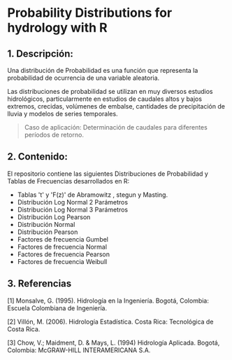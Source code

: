 # Probability Distributions for hydrology with R

## 1. Descripción:

Una distribución de Probabilidad es una función que representa la probabilidad de ocurrencia de una variable aleatoria.

Las distribuciones de probabilidad se utilizan en muy diversos estudios hidrológicos, particularmente en estudios de caudales altos y bajos extremos, crecidas, volúmenes de embalse, cantidades de precipitación de lluvia y modelos de series temporales.

> Caso de aplicación: Determinación de caudales para diferentes períodos de retorno.

## 2. Contenido:

El repositorio contiene las siguientes Distribuciones de Probabilidad y Tablas de Frecuencias desarrollados en R:

- Tablas 't' y 'F(z)' de Abramowitz , stegun y Masting.
- Distribución Log Normal 2 Parámetros
- Distribución Log Normal 3 Parámetros
- Distribución Log Pearson
- Distribución Normal
- Distribución Pearson
- Factores de frecuencia Gumbel
- Factores de frecuencia Normal
- Factores de frecuencia Pearson
- Factores de frecuencia Weibull

## 3. Referencias 

[1] Monsalve, G. (1995). Hidrología en la Ingeniería. Bogotá, Colombia: Escuela
Colombiana de Ingeniería.

[2] Villón, M. (2006). Hidrología Estadística. Costa Rica: Tecnológica de Costa
Rica.

[3] Chow, V.; Maidment, D. & Mays, L. (1994) Hidrología Aplicada. Bogotá, Colombia: McGRAW-HILL INTERAMERICANA S.A.  
